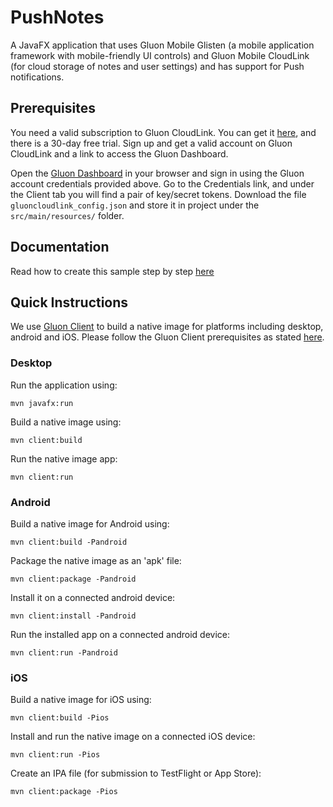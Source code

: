 
# PushNotes

A JavaFX application that uses Gluon Mobile Glisten (a mobile application framework with mobile-friendly UI controls) and Gluon Mobile CloudLink (for cloud storage of notes and user settings) and has support for Push notifications.  

## Prerequisites

You need a valid subscription to Gluon CloudLink. You can get it [here](https://gluonhq.com/products/cloudlink/buy/), and there is a 30-day free trial.
Sign up and get a valid account on Gluon CloudLink and a link to access the Gluon Dashboard. 

Open the [Gluon Dashboard](https://gluon.io) in your browser and sign in using the Gluon account credentials provided above.
Go to the Credentials link, and under the Client tab you will find a pair of key/secret tokens.
Download the file `gluoncloudlink_config.json` and store it in project under the `src/main/resources/` folder.

## Documentation

Read how to create this sample step by step [here](https://docs.gluonhq.com/samples/pushnotes/)

## Quick Instructions

We use [Gluon Client](https://docs.gluonhq.com/client/) to build a native image for platforms including desktop, android and iOS.
Please follow the Gluon Client prerequisites as stated [here](https://docs.gluonhq.com/client/#_requirements).

### Desktop

Run the application using:

    mvn javafx:run

Build a native image using:

    mvn client:build

Run the native image app:

    mvn client:run

### Android

Build a native image for Android using:

    mvn client:build -Pandroid

Package the native image as an 'apk' file:

    mvn client:package -Pandroid

Install it on a connected android device:

    mvn client:install -Pandroid

Run the installed app on a connected android device:

    mvn client:run -Pandroid

### iOS

Build a native image for iOS using:

    mvn client:build -Pios

Install and run the native image on a connected iOS device:

    mvn client:run -Pios

Create an IPA file (for submission to TestFlight or App Store):

    mvn client:package -Pios
